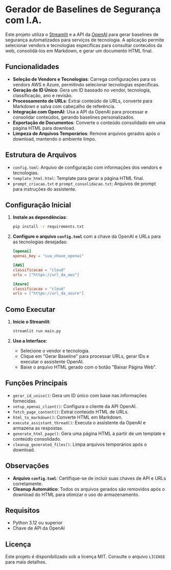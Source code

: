 # Gerador de Baselines de Segurança com I.A.

Este projeto utiliza o [Streamlit](https://streamlit.io/) e a API da [OpenAI](https://openai.com/) para gerar baselines de segurança automatizados para serviços de tecnologia. A aplicação permite selecionar vendors e tecnologias específicas para consultar conteúdos da web, consolidá-los em Markdown, e gerar um documento HTML final.

## Funcionalidades

- **Seleção de Vendors e Tecnologias**: Carrega configurações para os vendors AWS e Azure, permitindo selecionar tecnologias específicas.
- **Geração de ID Único**: Gera um ID baseado no vendor, tecnologia, classificação, ano e revisão.
- **Processamento de URLs**: Extrai conteúdo de URLs, converte para Markdown e salva com cabeçalho de referência.
- **Integração com OpenAI**: Usa a API da OpenAI para processar e consolidar conteúdos, gerando baselines personalizados.
- **Exportação de Documentos**: Converte o conteúdo consolidado em uma página HTML para download.
- **Limpeza de Arquivos Temporários**: Remove arquivos gerados após o download, mantendo o ambiente limpo.

## Estrutura de Arquivos

- `config.toml`: Arquivo de configuração com informações dos vendors e tecnologias.
- `template_html.html`: Template para gerar a página HTML final.
- `prompt_criacao.txt` e `prompt_consolidacao.txt`: Arquivos de prompt para instruções do assistente.

## Configuração Inicial

1. **Instale as dependências**:
   ```bash
   pip install -r requirements.txt
   ```
   
2. **Configure o arquivo `config.toml`** com a chave da OpenAI e URLs para as tecnologias desejadas:
   ```toml
   [openai]
   openai_key = "sua_chave_openai"

   [AWS]
   classificacao = "cloud"
   urls = ["https://url_da_aws"]

   [Azure]
   classificacao = "cloud"
   urls = ["https://url_da_azure"]
   ```

## Como Executar

1. **Inicie o Streamlit**:
   ```bash
   streamlit run main.py
   ```

2. **Use a Interface**: 
   - Selecione o vendor e tecnologia.
   - Clique em "Gerar Baseline" para processar URLs, gerar IDs e executar o assistente OpenAI.
   - Baixe o arquivo HTML gerado com o botão "Baixar Página Web".

## Funções Principais

- `gerar_id_unico()`: Gera um ID único com base nas informações fornecidas.
- `setup_openai_client()`: Configura o cliente da API OpenAI.
- `fetch_page_content()`: Extrai conteúdo HTML de URLs.
- `html_to_markdown()`: Converte HTML em Markdown.
- `execute_assistant_thread()`: Executa o assistente da OpenAI e armazena as respostas.
- `generate_html_page()`: Gera uma página HTML a partir de um template e conteúdo consolidado.
- `cleanup_generated_files()`: Limpa arquivos temporários após o download.

## Observações

- **Arquivo `config.toml`**: Certifique-se de incluir suas chaves de API e URLs corretamente.
- **Cleanup Automático**: Todos os arquivos gerados são removidos após o download do HTML para otimizar o uso do armazenamento.
  
## Requisitos

- Python 3.12 ou superior
- Chave de API da OpenAI

## Licença

Este projeto é disponibilizado sob a licença MIT. Consulte o arquivo `LICENSE` para mais detalhes.